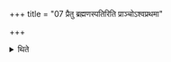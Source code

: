 +++
title = "07 प्रैतु ब्रह्मणस्पतिरिति प्राञ्चोऽश्वप्रथमा"

+++

<details><summary>थिते</summary>

प्रैतु ब्रह्मणस्पतिरिति प्राञ्चोऽश्वप्रथमा अभिप्रव्रजन्ति यत्र मृदं खनिष्यन्तः स्युः ७
</details>

